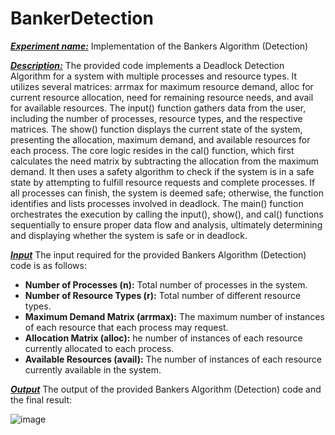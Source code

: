 # BankerDetection

<ins>_**Experiment name:**_</ins> Implementation of the Bankers Algorithm (Detection)

<ins>_**Description:**_</ins>
The provided code implements a Deadlock Detection Algorithm for a system with multiple processes and resource types. It utilizes several matrices: arrmax for maximum resource demand, alloc for current resource allocation, need for remaining resource needs, and avail for available resources. The input() function gathers data from the user, including the number of processes, resource types, and the respective matrices. The show() function displays the current state of the system, presenting the allocation, maximum demand, and available resources for each process. The core logic resides in the cal() function, which first calculates the need matrix by subtracting the allocation from the maximum demand. It then uses a safety algorithm to check if the system is in a safe state by attempting to fulfill resource requests and complete processes. If all processes can finish, the system is deemed safe; otherwise, the function identifies and lists processes involved in deadlock. The main() function orchestrates the execution by calling the input(), show(), and cal() functions sequentially to ensure proper data flow and analysis, ultimately determining and displaying whether the system is safe or in deadlock.

<ins>_**Input**_</ins>
The input required for the provided  Bankers  Algorithm (Detection) code is as follows:
- **Number of Processes (n):** Total number of processes in the system.
- **Number of Resource Types (r):**  Total number of different resource types.
- **Maximum Demand Matrix (arrmax):** The maximum number of instances of each resource that each process may request.
- **Allocation Matrix (alloc):** he number of instances of each resource currently allocated to each process.
- **Available Resources (avail):** The number of instances of each resource currently available in the system.

<ins>_**Output**_</ins>
The output of the provided Bankers Algorithm (Detection) code and the final result:

![image](https://github.com/simoon06/BankerDetection/assets/139492391/f8f31aab-11c8-4ab7-b48d-f6b046b2e19a)


